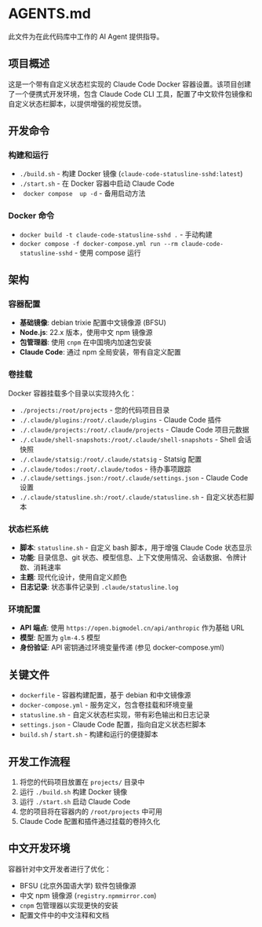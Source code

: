 # AGENTS.md

此文件为在此代码库中工作的 AI Agent 提供指导。

## 项目概述

这是一个带有自定义状态栏实现的 Claude Code Docker
容器设置。该项目创建了一个便携式开发环境，包含 Claude Code CLI
工具，配置了中文软件包镜像和自定义状态栏脚本，以提供增强的视觉反馈。

## 开发命令

### 构建和运行

- `./build.sh` - 构建 Docker 镜像 (`claude-code-statusline-sshd:latest`)
- `./start.sh` - 在 Docker 容器中启动 Claude Code
- ` docker compose  up -d` - 备用启动方法

### Docker 命令

- `docker build -t claude-code-statusline-sshd .` - 手动构建
- `docker compose -f docker-compose.yml run --rm claude-code-statusline-sshd` - 使用
  compose 运行

## 架构

### 容器配置

- **基础镜像**: debian trixie 配置中文镜像源 (BFSU)
- **Node.js**: 22.x 版本，使用中文 npm 镜像源
- **包管理器**: 使用 `cnpm` 在中国境内加速包安装
- **Claude Code**: 通过 npm 全局安装，带有自定义配置

### 卷挂载

Docker 容器挂载多个目录以实现持久化：

- `./projects:/root/projects` - 您的代码项目目录
- `./.claude/plugins:/root/.claude/plugins` - Claude Code 插件
- `./.claude/projects:/root/.claude/projects` - Claude Code 项目元数据
- `./.claude/shell-snapshots:/root/.claude/shell-snapshots` - Shell 会话快照
- `./.claude/statsig:/root/.claude/statsig` - Statsig 配置
- `./.claude/todos:/root/.claude/todos` - 待办事项跟踪
- `./.claude/settings.json:/root/.claude/settings.json` - Claude Code 设置
- `./.claude/statusline.sh:/root/.claude/statusline.sh` - 自定义状态栏脚本

### 状态栏系统

- **脚本**: `statusline.sh` - 自定义 bash 脚本，用于增强 Claude Code 状态显示
- **功能**: 目录信息、git
  状态、模型信息、上下文使用情况、会话数据、令牌计数、消耗速率
- **主题**: 现代化设计，使用自定义颜色
- **日志记录**: 状态事件记录到 `.claude/statusline.log`

### 环境配置

- **API 端点**: 使用 `https://open.bigmodel.cn/api/anthropic` 作为基础 URL
- **模型**: 配置为 `glm-4.5` 模型
- **身份验证**: API 密钥通过环境变量传递 (参见 docker-compose.yml)

## 关键文件

- `dockerfile` - 容器构建配置，基于 debian 和中文镜像源
- `docker-compose.yml` - 服务定义，包含卷挂载和环境变量
- `statusline.sh` - 自定义状态栏实现，带有彩色输出和日志记录
- `settings.json` - Claude Code 配置，指向自定义状态栏脚本
- `build.sh` / `start.sh` - 构建和运行的便捷脚本

## 开发工作流程

1. 将您的代码项目放置在 `projects/` 目录中
2. 运行 `./build.sh` 构建 Docker 镜像
3. 运行 `./start.sh` 启动 Claude Code
4. 您的项目将在容器内的 `/root/projects` 中可用
5. Claude Code 配置和插件通过挂载的卷持久化

## 中文开发环境

容器针对中文开发者进行了优化：

- BFSU (北京外国语大学) 软件包镜像源
- 中文 npm 镜像源 (`registry.npmmirror.com`)
- `cnpm` 包管理器以实现更快的安装
- 配置文件中的中文注释和文档

